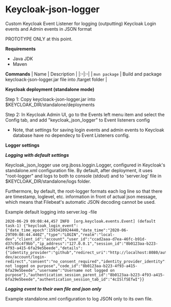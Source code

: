 # Keycloak-json-logger
Custom Keycloak Event Listener for logging (outputting) Keycloak Login events and Admin events in JSON format

PROTOTYPE ONLY at this point.

**Requirements**
- Java JDK
- Maven

**Commands**
| Name | Description |
|:-|:-|
| `mvn package` | Build and package keycloack-json-logger.jar file into /target folder |

**Keycloak deployment (standalone mode)**

Step 1: Copy keycloack-json-logger.jar into $KEYCLOAK_DIR/standalone/deployments

Step 2: In Keycloak Admin UI, go to the Events left menu item and select the Config tab, and add "keycloak_json_logger" to Event listeners config
- Note, that settings for saving login events and admin events to Keycloak database have no dependecy to Event Listeners config.

**Logger settings**

***Logging with default settings***

Keycloak_json_logger use org.jboss.loggin.Logger, configured in Keycloak's standalone.xml configuration file. By default, after deployment, it uses "root-logger" and logs to both to console (stdout) and to  'server.log' file in $KEYCLOAK_DIR/standalone/logs folder.

Furthermore, by default, the root-logger formats each log line so that there are timestamp, loglevel, etc. information in front of actual json message, which means that Filebeat's automatic JSON decoding cannot be used.

Example default logging into server.log -file
``` 
2020-06-29 09:08:44,457 INFO  [org.keycloak.events.Event] (default task-1) {"keycloak_login_event":{"date_time_epoch":1593410924440,"date_time":"2020-06-29T09:08:44.440Z","type":"LOGIN","realm":"local-dev","client_id":"account","user_id":"ccad2aaa-d7ea-46fc-b91d-d37c95c4f9bb","ip_address":"127.0.0.1","session_id":"8b0123aa-b223-4f93-a415-6fa29e5beede","details":{"identity_provider":"github","redirect_uri":"http://localhost:8080/auth/realms/local-dev/account/login-redirect","consent":"no_consent_required","identity_provider_identity":"Username not logged on purpose","code_id":"8b0123aa-b223-4f93-a415-6fa29e5beede","username":"Username not logged on purpose"},"authentication_session_parent_id":"8b0123aa-b223-4f93-a415-6fa29e5beede","authentication_session_tab_id":"4cISlfSEfwI"}}
```


***Logging event to their own file and json only***

Example standalone.xml configuration to log JSON only to its own file.

<subsystem xmlns="urn:jboss:domain:logging:8.0">
  <periodic-rotating-file-handler name="KEYCLOAK-LOGIN-EVENTS-FILE" autoflush="true">
    <formatter>
      <named-formatter name="MESSAGE-ONLY"/>
    </formatter>
    <file relative-to="jboss.server.log.dir" path="keycloak-login-events.log"/>
    <suffix value=".yyyy-MM-dd"/>
    <append value="false"/>
  </periodic-rotating-file-handler>
  <periodic-rotating-file-handler name="KEYCLOAK-ADMIN-EVENTS-FILE" autoflush="true">
    <formatter>
      <named-formatter name="MESSAGE-ONLY"/>
    </formatter>
    <file relative-to="jboss.server.log.dir" path="keycloak-admin-events.log"/>
     <suffix value=".yyyy-MM-dd"/>
    <append value="false"/>
  </periodic-rotating-file-handler>
  <logger category="org.keycloak.events.Event" use-parent-handlers="false">
    <level name="INFO"/>
      <handlers>
        <handler name="KEYCLOAK-LOGIN-EVENTS-FILE"/>
      </handlers>
    </logger>
  <logger category="org.keycloak.events.admin.AdminEvent" use-parent-handlers="false">
    <level name="INFO"/>
    <handlers>
      <handler name="KEYCLOAK-ADMIN-EVENTS-FILE"/>
    </handlers>
  </logger>
  <formatter name="MESSAGE-ONLY">
    <pattern-formatter pattern="%s%e%n"/>
  </formatter>


